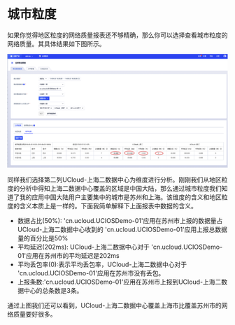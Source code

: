 # 城市粒度

如果你觉得地区粒度的网络质量报表还不够精确，那么你可以选择查看城市粒度的网络质量。其具体结果如下图所示。 

![](/images/result_02.png)



同样我们选择第二列UCloud-上海二数据中心为维度进行分析。刚刚我们从地区粒度的分析中得知上海二数据中心覆盖的区域是中国大陆，那么通过城市粒度我们知道了我的应用中国大陆用户主要集中的城市是苏州和上海。该维度的含义和地区粒度的含义本质上是一样的。下面我简单解释下上面报表中数据的含义。 

* 数据占比(50%): 'cn.ucloud.UCIOSDemo-01'应用在苏州市上报的数据量占UCloud-上海二数据中心收到的 'cn.ucloud.UCIOSDemo-01'应用上报总数据量的百分比是50%
* 平均延迟(202ms): UCloud-上海二数据中心对于 'cn.ucloud.UCIOSDemo-01'应用在苏州市的平均延迟是202ms
* 平均丢包率(0):表示平均丢包率，UCloud-上海二数据中心对于 'cn.ucloud.UCIOSDemo-01'应用在苏州市没有丢包。
* 上报条数:'cn.ucloud.UCIOSDemo-01'应用在苏州市上报到UCloud-上海二数据中心的总条数是3条。 

通过上图我们还可以看到，UCloud-上海二数据中心覆盖上海市比覆盖苏州市的网络质量要好很多。